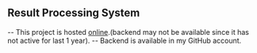 ## Result Processing System

-- This project is hosted [online](https://silly-crostata-1e1cc8.netlify.app/).(backend may not be available since it has not active for last 1 year).
-- Backend is available in my GitHub account.
